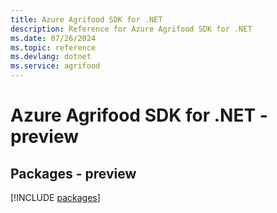 ```yaml
---
title: Azure Agrifood SDK for .NET
description: Reference for Azure Agrifood SDK for .NET
ms.date: 07/26/2024
ms.topic: reference
ms.devlang: dotnet
ms.service: agrifood
---
```

# Azure Agrifood SDK for .NET - preview
## Packages - preview
[!INCLUDE [packages](agrifood-index.md)]